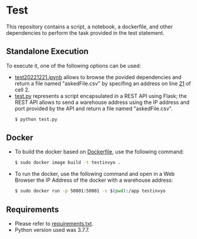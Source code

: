 # Test
This repository contains a script, a notebook, a dockerfile, and other dependencies to perform the task provided in the test statement.

## Standalone Execution
To execute it, one of the following options can be used:
- [test20221221.ipynb](https://github.com/BerririAmal/invyo/blob/master/test20221221.ipynb) allows to browse the povided dependencies and return a file named "askedFile.csv" by specifing an address on line [21](https://github.com/BerririAmal/invyo/blob/master/test20221221.ipynb#L21) of cell 2.
- [test.py](https://github.com/BerririAmal/invyo/blob/master/test.py) represents a script encapsulated in a REST API using Flask; the REST API allows to send a warehouse address using the IP address and port provided by the API and return a file named "askedFile.csv".
    ```sh
    $ python test.py
    ```
## Docker
- To build the docker based on [Dockerfile](https://github.com/BerririAmal/invyo/blob/master/Dockerfile), use the following command:
    ```sh
    $ sudo docker image build -t testinvyo .
    ```
- To run the docker, use the following command and open in a Web Browser the IP Address of the docker with a warehouse address:
    ```sh
    $ sudo docker run -p 50001:50001 -v $(pwd):/app testinvyo
    ```
    
## Requirements
- Please refer to [requirements.txt](https://github.com/BerririAmal/invyo/blob/master/requirements.txt).
- Python version used was 3.7.7.  